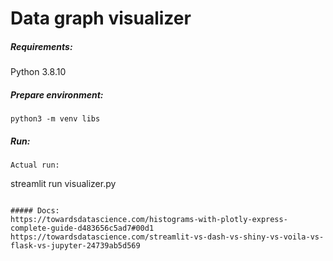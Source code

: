# Data graph visualizer 

##### Requirements:
Python 3.8.10

##### Prepare environment:

```
python3 -m venv libs
```

##### Run:

```
Actual run:
```
streamlit run visualizer.py
```

##### Docs:
https://towardsdatascience.com/histograms-with-plotly-express-complete-guide-d483656c5ad7#00d1
https://towardsdatascience.com/streamlit-vs-dash-vs-shiny-vs-voila-vs-flask-vs-jupyter-24739ab5d569
